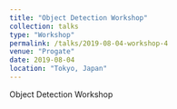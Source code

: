 ```yaml
---
title: "Object Detection Workshop"
collection: talks
type: "Workshop"
permalink: /talks/2019-08-04-workshop-4
venue: "Progate"
date: 2019-08-04
location: "Tokyo, Japan"
---
```


Object Detection Workshop
